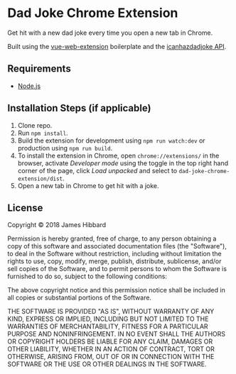 # Dad Joke Chrome Extension

Get hit with a new dad joke every time you open a new tab in Chrome.

Built using the [vue-web-extension](https://github.com/Kocal/vue-web-extension) boilerplate and the [icanhazdadjoke API](https://icanhazdadjoke.com/api).

## Requirements

* [Node.js](http://nodejs.org/)

## Installation Steps (if applicable)

1. Clone repo.
2. Run `npm install`.
3. Build the extension for development using `npm run watch:dev` or production using `npm run build`.
4. To install the extension in Chrome, open `chrome://extensions/` in the browser, activate _Developer mode_ using the toggle in the top right hand corner of the page, click _Load unpacked_ and select to `dad-joke-chrome-extension/dist`.
5. Open a new tab in Chrome to get hit with a joke.

## License

Copyright © 2018 James Hibbard

Permission is hereby granted, free of charge, to any person obtaining a copy of this software and associated documentation files (the "Software"), to deal in the Software without restriction, including without limitation the rights to use, copy, modify, merge, publish, distribute, sublicense, and/or sell copies of the Software, and to permit persons to whom the Software is furnished to do so, subject to the following conditions:

The above copyright notice and this permission notice shall be included in all copies or substantial portions of the Software.

THE SOFTWARE IS PROVIDED "AS IS", WITHOUT WARRANTY OF ANY KIND, EXPRESS OR IMPLIED, INCLUDING BUT NOT LIMITED TO THE WARRANTIES OF MERCHANTABILITY, FITNESS FOR A PARTICULAR PURPOSE AND NONINFRINGEMENT. IN NO EVENT SHALL THE AUTHORS OR COPYRIGHT HOLDERS BE LIABLE FOR ANY CLAIM, DAMAGES OR OTHER LIABILITY, WHETHER IN AN ACTION OF CONTRACT, TORT OR OTHERWISE, ARISING FROM, OUT OF OR IN CONNECTION WITH THE SOFTWARE OR THE USE OR OTHER DEALINGS IN THE SOFTWARE.

